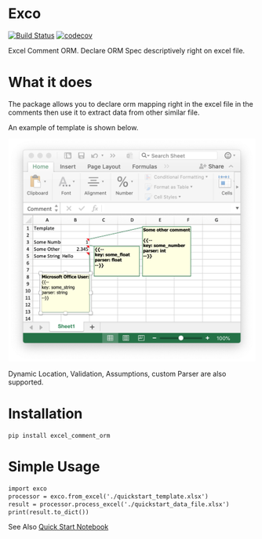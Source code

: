 # Exco


[![Build Status](https://travis-ci.org/thegangtechnology/excel_comment_orm.svg?branch=master)](https://travis-ci.org/thegangtechnology/excel_comment_orm)
[![codecov](https://codecov.io/gh/thegangtechnology/excel_comment_orm/branch/master/graph/badge.svg?token=8BrjxREw2O)](https://codecov.io/gh/thegangtechnology/excel_comment_orm)

Excel Comment ORM. Declare ORM Spec descriptively right on excel file.

# What it does

The package allows you to declare orm mapping right in the excel file in the comments
 then use it to extract data from other similar file.
 
An example of template is shown below.

![Template](notebooks/quickstart/template.png)

Dynamic Location, Validation, Assumptions, custom Parser are also supported.


# Installation

```
pip install excel_comment_orm
```

# Simple Usage

```
import exco
processor = exco.from_excel('./quickstart_template.xlsx')
result = processor.process_excel('./quickstart_data_file.xlsx')
print(result.to_dict())
```

See Also [Quick Start Notebook](notebooks/quickstart/0%20Quick%20Start.ipynb)


